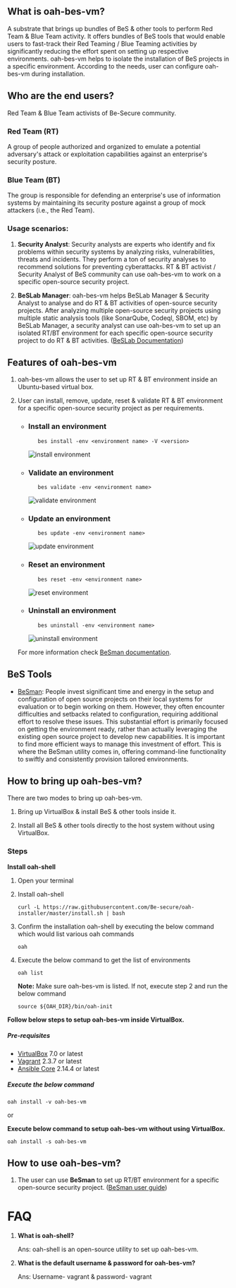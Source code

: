 ## What is oah-bes-vm?

A substrate that brings up bundles of BeS & other tools to perform Red Team & Blue Team activity. It offers bundles of BeS tools that would enable users to fast-track their Red Teaming / Blue Teaming activities by significantly reducing the effort spent on setting up respective environments. oah-bes-vm helps to isolate the installation of BeS projects in a specific environment. According to the needs, user can configure oah-bes-vm during installation.

## Who are the end users?

Red Team & Blue Team activists of Be-Secure community.

### Red Team (RT)
A group of people authorized and organized to emulate a potential adversary's attack or exploitation capabilities against an enterprise's security posture.

### Blue Team (BT)
The group is responsible for defending an enterprise's use of information systems by maintaining its security posture against a group of mock attackers (i.e., the Red Team).

### Usage scenarios:
1. **Security Analyst**: Security analysts are experts who identify and fix problems within security systems by analyzing risks, vulnerabilities, threats and incidents. They perform a ton of security analyses to recommend solutions for preventing cyberattacks. RT & BT activist / Security Analyst of BeS community can use oah-bes-vm to work on a specific open-source security project.

2. **BeSLab Manager**: oah-bes-vm helps BeSLab Manager & Security Analyst to analyse and do RT & BT activities of open-source security projects. After analyzing multiple open-source security projects using multiple static analysis tools (like SonarQube, Codeql, SBOM, etc) by BeSLab Manager, a security analyst can use oah-bes-vm to set up an isolated RT/BT environment for each specific open-source security project to do RT & BT activities.
([BeSLab Documentation](https://be-secure.github.io/Be-Secure/bes-beslab-details/))

## Features of oah-bes-vm
1. oah-bes-vm allows the user to set up RT & BT environment inside an Ubuntu-based virtual box.
2. User can install, remove, update, reset & validate RT & BT environment for a specific open-source security project as per requirements.
   - ### Install an environment
            bes install -env <environment name> -V <version>
     ![install environment](docs/img/env_install.gif)
     
   - ### Validate an environment
            bes validate -env <environment name>
     ![validate environment](docs/img/env_validate.gif)

   - ### Update an environment
            bes update -env <environment name>
     ![update environment](docs/img/env_update.gif)

   - ### Reset an environment
            bes reset -env <environment name>
     ![reset environment](docs/img/env_reset.gif)

   - ### Uninstall an environment
            bes uninstall -env <environment name>
     ![uninstall environment](docs/img/env_remove.gif)

    For more information check [BeSman documentation](https://be-secure.github.io/Be-Secure/bes-besman-details/).

## BeS Tools
- [BeSman](https://be-secure.github.io/Be-Secure/bes-besman-details/): People invest significant time and energy in the setup and configuration of open source projects on their local systems for evaluation or to begin working on them. However, they often encounter difficulties and setbacks related to configuration, requiring additional effort to resolve these issues. This substantial effort is primarily focused on getting the environment ready, rather than actually leveraging the existing open source project to develop new capabilities. It is important to find more efficient ways to manage this investment of effort. This is where the BeSman utility comes in, offering command-line functionality to swiftly and consistently provision tailored environments. 

##  How to bring up oah-bes-vm?

There are two modes to bring up oah-bes-vm.

1. Bring up VirtualBox & install BeS & other tools inside it.

2. Install all BeS & other tools directly to the host system without using VirtualBox.

### Steps

 **Install oah-shell**

1. Open your terminal

2. Install oah-shell

    ```curl -L https://raw.githubusercontent.com/Be-secure/oah-installer/master/install.sh | bash```

3. Confirm the installation oah-shell by executing the below command which would list various oah commands

    `oah`

4. Execute the below command to get the list of environments

    `oah list`

    **Note:** Make sure oah-bes-vm is listed. If not, execute step 2 and run the below command

    `source ${OAH_DIR}/bin/oah-init`


**Follow below steps to setup oah-bes-vm inside VirtualBox.**

##### Pre-requisites

* [VirtualBox](https://www.virtualbox.org/wiki/Downloads) 7.0 or latest
* [Vagrant](https://www.vagrantup.com/) 2.3.7 or latest
* [Ansible Core](https://docs.ansible.com/ansible/latest/installation_guide/intro_installation.html) 2.14.4 or latest

##### Execute the below command

    oah install -v oah-bes-vm
or

 **Execute below command to setup oah-bes-vm without using VirtualBox.**
  
    oah install -s oah-bes-vm

## How to use oah-bes-vm?
1. The user can use **BeSman** to set up RT/BT environment for a specific open-source security project. ([BeSman user guide](https://be-secure.github.io/Be-Secure/bes-besman-details/))

# FAQ

1. **What is oah-shell?**

    Ans: oah-shell is an open-source utility to set up oah-bes-vm.

2. **What is the default username & password for oah-bes-vm?**
    
    Ans: Username- vagrant & password- vagrant
